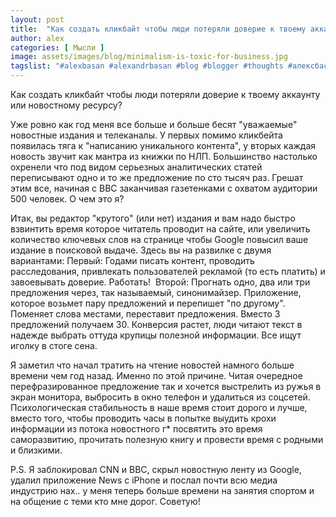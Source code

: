 ```yaml
---
layout: post
title:  "Как создать кликбайт чтобы люди потеряли доверие к твоему аккаунту или новостному ресурсу?"
author: alex
categories: [ Мысли ]
image: assets/images/blog/minimalism-is-toxic-for-business.jpg
tagslist: "#alexbasan #alexandrbasan #blog #blogger #thoughts #алексбасан #александрбасан #блог #блоггер #мысливмоейголове #fakenews #news #новости #журналист #статья"
---
```


Как создать кликбайт чтобы люди потеряли доверие к твоему аккаунту или новостному ресурсу?


Уже ровно как год меня все больше и больше бесят "уважаемые" новостные издания и телеканалы. У первых помимо кликбейта появилась тяга к "написанию уникального контента", у вторых каждая новость звучит как мантра из книжки по НЛП. Большинство настолько охренели что под видом серьезных аналитических статей переписывают одно и то же предложение по сто тысяч раз. Грешат этим все, начиная с BBC заканчивая газетенками с охватом аудитории 500 человек. О чем это я?

Итак, вы редактор "крутого" (или нет) издания и вам надо быстро взвинтить время которое читатель проводит на сайте, или увеличить количество ключевых слов на странице чтобы Google повысил ваше издание в поисковой выдаче. Здесь вы на развилке с двумя вариантами:
Первый: Годами писать контент, проводить расследования, привлекать пользователей рекламой (то есть платить) и завоевывать доверие. Работать! 
Второй: Прогнать одно, два или три предложения через, так называемый, синонимайзер. Приложение, которое возьмет пару предложений и перепишет "по другому". Поменяет слова местами, переставит предложения. Вместо 3 предложений получаем 30. Конверсия растет, люди читают текст в надежде выбрать оттуда крупицы полезной информации. Все ищут иголку в стоге сена. 

Я заметил что начал тратить на чтение новостей намного больше времени чем год назад. Именно по этой причине. Читая очередное перефразированное предложение так и хочется выстрелить из ружья в экран монитора, выбросить в окно телефон и удалиться из соцсетей. Психологическая стабильность в наше время стоит дорого и лучше, вместо того, чтобы проводить часы в попытке выудить крохи информации из потока новостного г* посвятить это время саморазвитию, прочитать полезную книгу и провести время с родными и близкими.

P.S. Я заблокировал CNN и BBC, скрыл новостную ленту из Google, удалил приложение News с iPhone и послал почти всю медиа индустрию нах.. у меня теперь больше времени на занятия спортом и на общение с теми кто мне дорог. Советую!